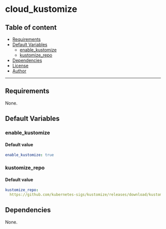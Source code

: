 # cloud_kustomize

## Table of content

- [Requirements](#requirements)
- [Default Variables](#default-variables)
  - [enable_kustomize](#enable_kustomize)
  - [kustomize_repo](#kustomize_repo)
- [Dependencies](#dependencies)
- [License](#license)
- [Author](#author)

---

## Requirements

None.

## Default Variables

### enable_kustomize

#### Default value

```YAML
enable_kustomize: true
```

### kustomize_repo

#### Default value

```YAML
kustomize_repo: 
  https://github.com/kubernetes-sigs/kustomize/releases/download/kustomize%2Fv5.4.2/kustomize_v5.4.2_linux_amd64.tar.gz
```

## Dependencies

None.
